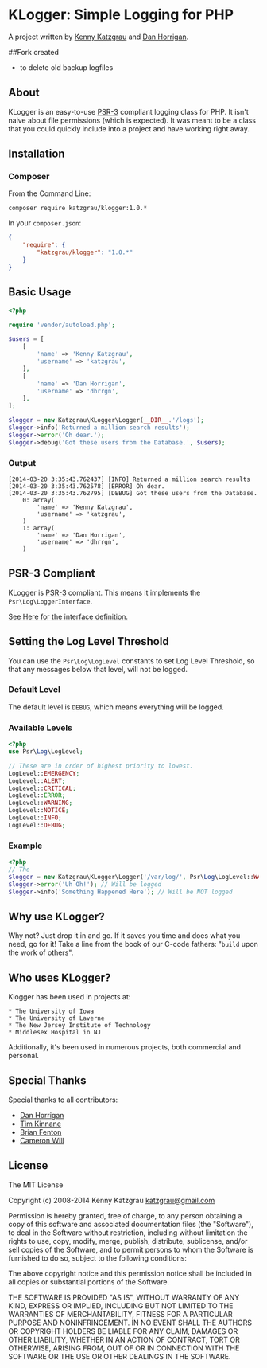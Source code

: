 # KLogger: Simple Logging for PHP

A project written by [Kenny Katzgrau](http://twitter.com/katzgrau) and [Dan Horrigan](http://twitter.com/dhrrgn).

##Fork created
* to delete old backup logfiles

## About

KLogger is an easy-to-use [PSR-3](https://github.com/php-fig/fig-standards/blob/master/accepted/PSR-3-logger-interface.md)
compliant logging class for PHP. It isn't naive about
file permissions (which is expected). It was meant to be a class that you could
quickly include into a project and have working right away.

## Installation

### Composer

From the Command Line:

```
composer require katzgrau/klogger:1.0.*
```

In your `composer.json`:

``` json
{
    "require": {
        "katzgrau/klogger": "1.0.*"
    }
}
```

## Basic Usage

``` php
<?php

require 'vendor/autoload.php';

$users = [
    [
        'name' => 'Kenny Katzgrau',
        'username' => 'katzgrau',
    ],
    [
        'name' => 'Dan Horrigan',
        'username' => 'dhrrgn',
    ],
];

$logger = new Katzgrau\KLogger\Logger(__DIR__.'/logs');
$logger->info('Returned a million search results');
$logger->error('Oh dear.');
$logger->debug('Got these users from the Database.', $users);
```

### Output

```
[2014-03-20 3:35:43.762437] [INFO] Returned a million search results
[2014-03-20 3:35:43.762578] [ERROR] Oh dear.
[2014-03-20 3:35:43.762795] [DEBUG] Got these users from the Database.
    0: array(
        'name' => 'Kenny Katzgrau',
        'username' => 'katzgrau',
    )
    1: array(
        'name' => 'Dan Horrigan',
        'username' => 'dhrrgn',
    )
```

## PSR-3 Compliant

KLogger is [PSR-3](https://github.com/php-fig/fig-standards/blob/master/accepted/PSR-3-logger-interface.md)
compliant. This means it implements the `Psr\Log\LoggerInterface`.

[See Here for the interface definition.](https://github.com/php-fig/fig-standards/blob/master/accepted/PSR-3-logger-interface.md#3-psrlogloggerinterface)

## Setting the Log Level Threshold

You can use the `Psr\Log\LogLevel` constants to set Log Level Threshold, so that
any messages below that level, will not be logged.

### Default Level

The default level is `DEBUG`, which means everything will be logged.

### Available Levels

``` php
<?php
use Psr\Log\LogLevel;

// These are in order of highest priority to lowest.
LogLevel::EMERGENCY;
LogLevel::ALERT;
LogLevel::CRITICAL;
LogLevel::ERROR;
LogLevel::WARNING;
LogLevel::NOTICE;
LogLevel::INFO;
LogLevel::DEBUG;
```

### Example

``` php
<?php
// The 
$logger = new Katzgrau\KLogger\Logger('/var/log/', Psr\Log\LogLevel::WARNING);
$logger->error('Uh Oh!'); // Will be logged
$logger->info('Something Happened Here'); // Will be NOT logged
```

## Why use KLogger?

Why not? Just drop it in and go. If it saves you time and does what you need,
go for it! Take a line from the book of our C-code fathers: "`build` upon the
work of others".

## Who uses KLogger?

Klogger has been used in projects at:

    * The University of Iowa
    * The University of Laverne
    * The New Jersey Institute of Technology
    * Middlesex Hospital in NJ

Additionally, it's been used in numerous projects, both commercial and personal.

## Special Thanks

Special thanks to all contributors:

* [Dan Horrigan](http://twitter.com/dhrrgn)
* [Tim Kinnane](http://twitter.com/etherealtim)
* [Brian Fenton](http://github.com/fentie)
* [Cameron Will](https://github.com/cwill747)

## License

The MIT License

Copyright (c) 2008-2014 Kenny Katzgrau <katzgrau@gmail.com>

Permission is hereby granted, free of charge, to any person obtaining a copy
of this software and associated documentation files (the "Software"), to deal
in the Software without restriction, including without limitation the rights
to use, copy, modify, merge, publish, distribute, sublicense, and/or sell
copies of the Software, and to permit persons to whom the Software is
furnished to do so, subject to the following conditions:

The above copyright notice and this permission notice shall be included in
all copies or substantial portions of the Software.

THE SOFTWARE IS PROVIDED "AS IS", WITHOUT WARRANTY OF ANY KIND, EXPRESS OR
IMPLIED, INCLUDING BUT NOT LIMITED TO THE WARRANTIES OF MERCHANTABILITY,
FITNESS FOR A PARTICULAR PURPOSE AND NONINFRINGEMENT. IN NO EVENT SHALL THE
AUTHORS OR COPYRIGHT HOLDERS BE LIABLE FOR ANY CLAIM, DAMAGES OR OTHER
LIABILITY, WHETHER IN AN ACTION OF CONTRACT, TORT OR OTHERWISE, ARISING FROM,
OUT OF OR IN CONNECTION WITH THE SOFTWARE OR THE USE OR OTHER DEALINGS IN
THE SOFTWARE.
